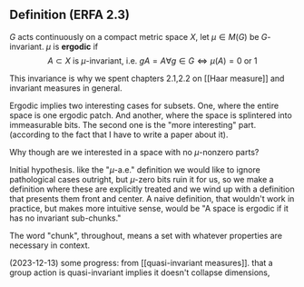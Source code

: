 
## Definition (ERFA 2.3)

$G$ acts continuously on a compact metric space $X$, let $\mu \in M(G)$ be $G$-invariant.
$\mu$ is **ergodic** if
$$
A \subset X \text{ is } \mu\text{-invariant, i.e. }gA = A \forall g \in G
\Leftrightarrow
\mu(A) = 0 \text{ or } 1
$$

This invariance is why we spent chapters 2.1,2.2 on [[Haar measure]] and invariant measures in general.

Ergodic implies two interesting cases for subsets. One, where the entire space is one ergodic patch. And another, where the space is splintered into immeasurable bits.
The second one is the "more interesting" part. (according to the fact that I have to write a paper about it).

Why though are we interested in a space with no $\mu$-nonzero parts?

Initial hypothesis. like the "$\mu$-a.e." definition we would like to ignore pathological cases outright, but $\mu$-zero bits ruin it for us, so we make a definition where these are explicitly treated and we wind up with a definition that presents them front and center.
A naive definition, that wouldn't work in practice, but makes more intuitive sense, would be 
	"A space is ergodic if it has no invariant sub-chunks."

The word "chunk", throughout, means a set with whatever properties are necessary in context. 

(2023-12-13) some progress: from [[quasi-invariant measures]]. that a group action is quasi-invariant implies it doesn't collapse dimensions, 